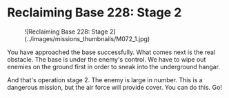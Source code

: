 # Reclaiming Base 228: Stage 2

<figure markdown>
![Reclaiming Base 228: Stage 2](../images/missions_thumbnails/M072_1.jpg)
</figure>

You have approached the base successfully.
What comes next is the real obstacle. The base is under the enemy's control. We have to wipe out enemies on the ground first in order to sneak into the underground hangar.

And that's operation stage 2. The enemy is large in number. This is a dangerous mission, but the air force will provide cover. You can do this. Go!
